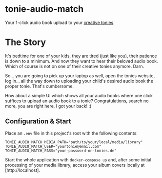 # tonie-audio-match

Your 1-click audio book upload to your [creative tonies](https://tonies.com).

# The Story

It's bedtime for one of your kids, they are tired (just like you), their patience is down to a minimum.
And now they want to hear their beloved audio book.
Which of course is not on one of their creative tonies anymore.
Darn.

So... you are going to pick up your laptop as well, open the tonies website, log in... all the way down to uploading your child's desired audio book the proper tonie.
That's cumbersome.

How about a simple UI which shows all your audio books where one click suffices to upload an audio book to a tonie?
Congratulations, search no more, you are right here, I got your back! :)

## Configuration & Start

Place an `.env` file in this project's root with the following contents:

```text
TONIE_AUDIO_MATCH_MEDIA_PATH="path/to/your/local/media/library"
TONIE_AUDIO_MATCH_USER="yourtonie@email.com"
TONIE_AUDIO_MATCH_PASS="your-password-on-tonies.de"
```

Start the whole application with `docker-compose up` and, after some initial processing of your media library, access your album covers locally at [http://localhost].